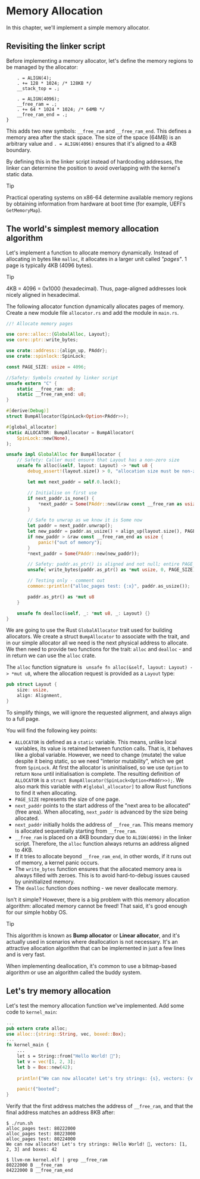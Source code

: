 # Memory Allocation

In this chapter, we'll implement a simple memory allocator.

## Revisiting the linker script

Before implementing a memory allocator, let's define the memory regions to be managed by the allocator:

```ld [kernel.ld] {5-8}
    . = ALIGN(4);
    . += 128 * 1024; /* 128KB */
    __stack_top = .;

    . = ALIGN(4096);
    __free_ram = .;
    . += 64 * 1024 * 1024; /* 64MB */
    __free_ram_end = .;
}
```

This adds two new symbols: `__free_ram` and `__free_ram_end`. This defines a memory area after the stack space. The size of the space (64MB) is an arbitrary value and `. = ALIGN(4096)` ensures that it's aligned to a 4KB boundary.

By defining this in the linker script instead of hardcoding addresses, the linker can determine the position to avoid overlapping with the kernel's static data.

> [!TIP]
>
> Practical operating systems on x86-64 determine available memory regions by obtaining information from hardware at boot time (for example, UEFI's `GetMemoryMap`).

## The world's simplest memory allocation algorithm

Let's implement a function to allocate memory dynamically. Instead of allocating in bytes like `malloc`, it allocates in a larger unit called *"pages"*. 1 page is typically 4KB (4096 bytes).

> [!TIP]
>
> 4KB = 4096 = 0x1000 (hexadecimal). Thus, page-aligned addresses look nicely aligned in hexadecimal.

The following allocator function dynamically allocates pages of memory. Create a new module file `allocator.rs` and add the module in `main.rs`.

```rust [kernel/src/allocator.rs]
//! Allocate memory pages

use core::alloc::{GlobalAlloc, Layout};
use core::ptr::write_bytes;

use crate::address::{align_up, PAddr};
use crate::spinlock::SpinLock;

const PAGE_SIZE: usize = 4096;

//Safety: Symbols created by linker script
unsafe extern "C" {
    static __free_ram: u8;
    static __free_ram_end: u8;
}

#[derive(Debug)]
struct BumpAllocator(SpinLock<Option<PAddr>>);

#[global_allocator]
static ALLOCATOR: BumpAllocator = BumpAllocator(
    SpinLock::new(None),
);

unsafe impl GlobalAlloc for BumpAllocator {
    // Safety: Caller must ensure that Layout has a non-zero size
    unsafe fn alloc(&self, layout: Layout) -> *mut u8 {
        debug_assert!(layout.size() > 0, "allocation size must be non-zero");

        let mut next_paddr = self.0.lock();

        // Initialise on first use
        if next_paddr.is_none() {
            *next_paddr = Some(PAddr::new(&raw const __free_ram as usize))
        }

        // Safe to unwrap as we know it is Some now
        let paddr = next_paddr.unwrap();
        let new_paddr = paddr.as_usize() + align_up(layout.size(), PAGE_SIZE);
        if new_paddr > &raw const __free_ram_end as usize {
            panic!("out of memory");
        }
        *next_paddr = Some(PAddr::new(new_paddr));

        // Safety: paddr.as_ptr() is aligned and not null; entire PAGE_SIZE of bytes is available for write
        unsafe{ write_bytes(paddr.as_ptr() as *mut usize, 0, PAGE_SIZE) };

        // Testing only - comment out
        common::println!("alloc_pages test: {:x}", paddr.as_usize());

        paddr.as_ptr() as *mut u8
    }

    unsafe fn dealloc(&self, _: *mut u8, _: Layout) {}
}
```

We are going to use the Rust `GlobalAllocator` trait used for building allocators. We create a struct `BumpAllocator` to associate with the trait, and in our simple allocator all we need is the next physical address to allocate. We then need to provide two functions for the trait: `alloc` and `dealloc` - and in return we can use the `alloc` crate.

The `alloc` function signature is ` unsafe fn alloc(&self, layout: Layout) -> *mut u8`, where the allocation request is provided as a `Layout` type: 

```rust
pub struct Layout {
    size: usize,
    align: Alignment,
}
```
To simplify things, we will ignore the requested alignment, and always align to a full page.

You will find the following key points:

- `ALLOCATOR` is defined as a `static` variable. This means, unlike local variables, its value is retained between function calls. That is, it behaves like a global variable. However, we need to change (mutate) the value despite it being static, so we need "interior mutability", which we get from `SpinLock`. At first the allocator is uninitialised, so we use `Option` to return `None` until initialisation is complete. The resulting definition of `ALLOCATOR` is a `struct BumpAllocator(SpinLock<Option<PAddr>>);`. We also mark this variable with `#[global_allocator]` to allow Rust functions to find it when allocating.
- `PAGE_SIZE` represents the size of one page.
- `next_paddr` points to the start address of the "next area to be allocated" (free area). When allocating, `next_paddr` is advanced by the size being allocated.
- `next_paddr` initially holds the address of `__free_ram`. This means memory is allocated sequentially starting from `__free_ram`.
- `__free_ram` is placed on a 4KB boundary due to `ALIGN(4096)` in the linker script. Therefore, the `alloc` function always returns an address aligned to 4KB.
- If it tries to allocate beyond `__free_ram_end`, in other words, if it runs out of memory, a kernel panic occurs.
- The `write_bytes` function ensures that the allocated memory area is always filled with zeroes. This is to avoid hard-to-debug issues caused by uninitialized memory.
- The `dealloc` function does nothing - we never deallocate memory.

Isn't it simple? However, there is a big problem with this memory allocation algorithm: allocated memory cannot be freed! That said, it's good enough for our simple hobby OS.

> [!TIP]
>
> This algorithm is known as **Bump allocator** or **Linear allocator**, and it's actually used in scenarios where deallocation is not necessary. It's an attractive allocation algorithm that can be implemented in just a few lines and is very fast.
>
> When implementing deallocation, it's common to use a bitmap-based algorithm or use an algorithm called the buddy system.

## Let's try memory allocation

Let's test the memory allocation function we've implemented. Add some code to `kernel_main`:

```rust [kernel/src/main.rs]
...
pub extern crate alloc;
use alloc::{string::String, vec, boxed::Box};
...
fn kernel_main {
    ...
    let s = String::from("Hello World! 🦀");
    let v = vec![1, 2, 3];
    let b = Box::new(42);
    
    println!("We can now allocate! Let's try strings: {s}, vectors: {v:?} and boxes: {b}");

    panic!("booted";
}
```
Verify that the first address matches the address of `__free_ram`, and that the final address matches an address 8KB after:

```
$ ./run.sh
alloc_pages test: 80222000
alloc_pages test: 80223000
alloc_pages test: 80224000
We can now allocate! Let's try strings: Hello World! 🦀, vectors: [1, 2, 3] and boxes: 42
```

```
$ llvm-nm kernel.elf | grep __free_ram
80222000 B __free_ram
84222000 B __free_ram_end
```
